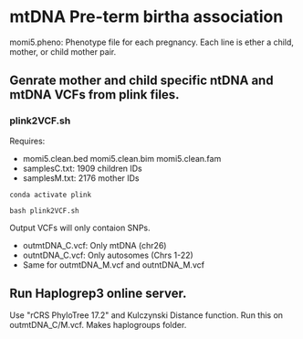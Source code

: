 # mtDNA Pre-term birtha association

momi5.pheno: Phenotype file for each pregnancy. Each line is ether a child, mother, or child mother pair. 

## Genrate mother and child specific ntDNA and mtDNA VCFs from plink files.

### plink2VCF.sh
Requires: 
* momi5.clean.bed  momi5.clean.bim  momi5.clean.fam
* samplesC.txt: 1909 children  IDs
* samplesM.txt: 2176 mother IDs

```
conda activate plink

bash plink2VCF.sh
```
Output VCFs will only contaion SNPs. 
* outmtDNA_C.vcf: Only mtDNA (chr26)
* outntDNA_C.vcf: Only autosomes (Chrs 1-22)
* Same for outmtDNA_M.vcf and outntDNA_M.vcf


## Run Haplogrep3 online server. 
Use "rCRS PhyloTree 17.2" and  Kulczynski Distance function. Run this on outmtDNA_C/M.vcf. Makes haplogroups folder.



